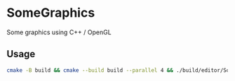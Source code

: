 # SomeGraphics
Some graphics using C++ / OpenGL

## Usage
```sh
cmake -B build && cmake --build build --parallel 4 && ./build/editor/SomeGraphicsEditor
```
